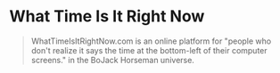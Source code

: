 # What Time Is It Right Now
> WhatTimeIsItRightNow.com is an online platform for "people who don't realize it says the time at the bottom-left of their computer screens." in the BoJack Horseman universe.

